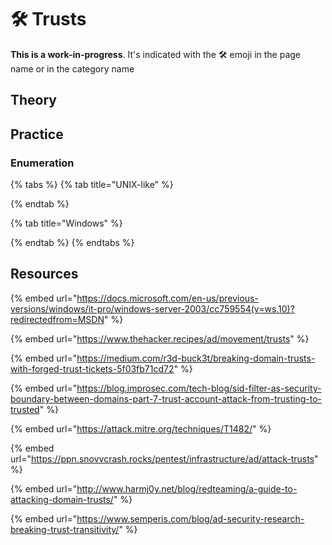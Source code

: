 # 🛠️ Trusts

**This is a work-in-progress**. It's indicated with the 🛠️ emoji in the page name or in the category name

## Theory



## Practice

### Enumeration

{% tabs %}
{% tab title="UNIX-like" %}

{% endtab %}

{% tab title="Windows" %}

{% endtab %}
{% endtabs %}

## Resources

{% embed url="https://docs.microsoft.com/en-us/previous-versions/windows/it-pro/windows-server-2003/cc759554(v=ws.10)?redirectedfrom=MSDN" %}

{% embed url="https://www.thehacker.recipes/ad/movement/trusts" %}

{% embed url="https://medium.com/r3d-buck3t/breaking-domain-trusts-with-forged-trust-tickets-5f03fb71cd72" %}

{% embed url="https://blog.improsec.com/tech-blog/sid-filter-as-security-boundary-between-domains-part-7-trust-account-attack-from-trusting-to-trusted" %}

{% embed url="https://attack.mitre.org/techniques/T1482/" %}

{% embed url="https://ppn.snovvcrash.rocks/pentest/infrastructure/ad/attack-trusts" %}

{% embed url="http://www.harmj0y.net/blog/redteaming/a-guide-to-attacking-domain-trusts/" %}

{% embed url="https://www.semperis.com/blog/ad-security-research-breaking-trust-transitivity/" %}
